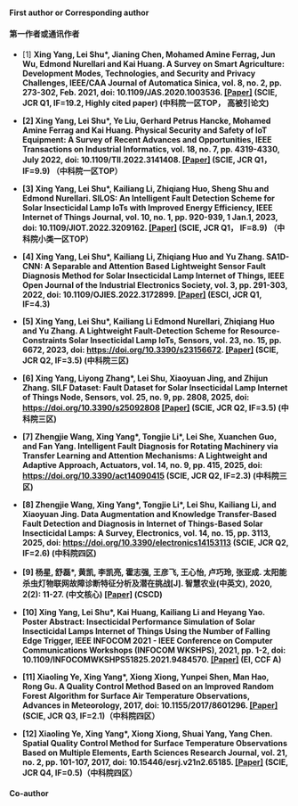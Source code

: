 
#### First author or Corresponding author
#### 第一作者或通讯作者

- [1] <strong>Xing Yang<strong>, Lei Shu*, Jianing Chen, Mohamed Amine Ferrag, Jun Wu, Edmond Nurellari and Kai Huang. A Survey on Smart Agriculture: Development Modes, Technologies, and Security and Privacy Challenges, <strong>IEEE/CAA Journal of Automatica Sinica<strong>, vol. 8, no. 2, pp. 273-302, Feb. 2021, doi: 10.1109/JAS.2020.1003536. [[Paper]](https://doi.org/10.1109/JAS.2020.1003536) (SCIE, JCR Q1, IF=19.2, Highly cited paper) (中科院一区TOP， 高被引论文)

- [2] <strong>Xing Yang<strong>, Lei Shu*, Ye Liu, Gerhard Petrus Hancke, Mohamed Amine Ferrag and Kai Huang. Physical Security and Safety of IoT Equipment: A Survey of Recent Advances and Opportunities, <strong>IEEE Transactions on Industrial Informatics<strong>, vol. 18, no. 7, pp. 4319-4330, July 2022, doi: 10.1109/TII.2022.3141408. [[Paper]](https://doi.org/10.1109/TII.2022.3141408) (SCIE, JCR Q1， IF=9.9) （中科院一区TOP）

- [3] <strong>Xing Yang<strong>, Lei Shu*, Kailiang Li, Zhiqiang Huo, Sheng Shu and Edmond Nurellari. SILOS: An Intelligent Fault Detection Scheme for Solar Insecticidal Lamp IoTs with Improved Energy Efficiency, <strong>IEEE Internet of Things Journal<strong>, vol. 10, no. 1, pp. 920-939, 1 Jan.1, 2023, doi: 10.1109/JIOT.2022.3209162. [[Paper]](https://doi.org/10.1109/JIOT.2022.3209162) (SCIE, JCR Q1， IF=8.9) （中科院小类一区TOP）

- [4] <strong>Xing Yang<strong>, Lei Shu*, Kailiang Li, Zhiqiang Huo and Yu Zhang. SA1D-CNN: A Separable and Attention Based Lightweight Sensor Fault Diagnosis Method for Solar Insecticidal Lamp Internet of Things, <strong>IEEE Open Journal of the Industrial Electronics Society<strong>, vol. 3, pp. 291-303, 2022, doi: 10.1109/OJIES.2022.3172899. [[Paper]](https://doi.org/10.1109/JIOT.2022.3209162) (ESCI, JCR Q1, IF=4.3)

- [5] <strong>Xing Yang<strong>, Lei Shu*, Kailiang Li Edmond Nurellari, Zhiqiang Huo and Yu Zhang. A Lightweight Fault-Detection Scheme for Resource-Constraints Solar Insecticidal Lamp IoTs, <strong>Sensors<strong>, vol. 23, no. 15, pp. 6672, 2023, doi: https://doi.org/10.3390/s23156672. [[Paper]](https://doi.org/10.3390/s23156672) (SCIE, JCR Q2, IF=3.5) (中科院三区)

- [6] <strong>Xing Yang<strong>, Liyong Zhang*, Lei Shu, Xiaoyuan Jing, and Zhijun Zhang. SILF Dataset: Fault Dataset for Solar Insecticidal Lamp Internet of Things Node, <strong>Sensors<strong>, vol. 25, no. 9, pp. 2808, 2025, doi: https://doi.org/10.3390/s25092808 [[Paper]](https://doi.org/10.3390/s25092808) (SCIE, JCR Q2, IF=3.5) (中科院三区)

- [7] Zhengjie Wang, <strong>Xing Yang*<strong>, Tongjie Li*, Lei She, Xuanchen Guo, and Fan Yang. Intelligent Fault Diagnosis for Rotating Machinery via Transfer Learning and Attention Mechanisms: A Lightweight and Adaptive Approach, <strong>Actuators<strong>, vol. 14, no. 9, pp. 415, 2025, doi: https://doi.org/10.3390/act14090415 (SCIE, JCR Q2, IF=2.3) (中科院三区)

- [8] Zhengjie Wang, <strong>Xing Yang*<strong>, Tongjie Li*, Lei Shu, Kailiang Li, and Xiaoyuan Jing. Data Augmentation and Knowledge Transfer-Based Fault Detection and Diagnosis in Internet of Things-Based Solar Insecticidal Lamps: A Survey, <strong>Electronics<strong>, vol. 14, no. 15, pp. 3113, 2025, doi: https://doi.org/10.3390/electronics14153113 (SCIE, JCR Q2, IF=2.6) (中科院四区)

- [9] <strong>杨星<strong>, 舒磊*, 黄凯, 李凯亮, 霍志强, 王彦飞, 王心怡, 卢巧玲, 张亚成. 太阳能杀虫灯物联网故障诊断特征分析及潜在挑战[J]. <strong>智慧农业(中英文)<strong>, 2020, 2(2): 11-27. (中文核心) [[Paper]]() (CSCD)

- [10] <strong>Xing Yang<strong>, Lei Shu*, Kai Huang, Kailiang Li and Heyang Yao. Poster Abstract: Insecticidal Performance Simulation of Solar Insecticidal Lamps Internet of Things Using the Number of Falling Edge Trigger, <strong>IEEE INFOCOM 2021 - IEEE Conference on Computer Communications Workshops (INFOCOM WKSHPS)<strong>, 2021, pp. 1-2, doi: 10.1109/INFOCOMWKSHPS51825.2021.9484570. [[Paper]](https://doi.org/10.1109/INFOCOMWKSHPS51825.2021.9484570) (EI, CCF A)

- [11] Xiaoling Ye, <strong>Xing Yang*<strong>, Xiong Xiong, Yunpei Shen, Man Hao, Rong Gu. A Quality Control Method Based on an Improved Random Forest Algorithm for Surface Air Temperature Observations, <strong>Advances in Meteorology<strong>, 2017, doi: 10.1155/2017/8601296. [[Paper]](https://doi.org/10.1155/2017/8601296) (SCIE, JCR Q3, IF=2.1)（中科院四区）

- [12] Xiaoling Ye, <strong>Xing Yang*<strong>, Xiong Xiong, Shuai Yang, Yang Chen. Spatial Quality Control Method for Surface Temperature Observations Based on Multiple Elements, <strong>Earth Sciences Research Journal<strong>, vol. 21, no. 2, pp. 101-107, 2017, doi: 10.15446/esrj.v21n2.65185. [[Paper]](https://doi.org/10.15446/esrj.v21n2.65185) (SCIE, JCR Q4, IF=0.5)（中科院四区）

#### Co-author

